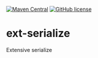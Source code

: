 [![Maven Central](https://img.shields.io/maven-central/v/io.github.qianlixy/ext-serialize.svg)](https://search.maven.org/search?q=a:ext-serialize)
[![GitHub license](https://img.shields.io/github/license/qianlixy/ext-serialize.svg)](https://github.com/qianlixy/ext-serialize/blob/master/LICENSE)

# ext-serialize
Extensive serialize
